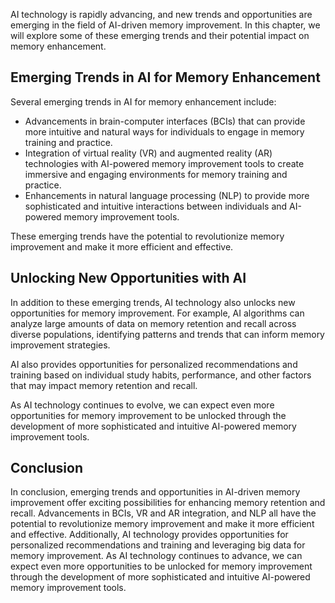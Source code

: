 
AI technology is rapidly advancing, and new trends and opportunities are emerging in the field of AI-driven memory improvement. In this chapter, we will explore some of these emerging trends and their potential impact on memory enhancement.

Emerging Trends in AI for Memory Enhancement
--------------------------------------------

Several emerging trends in AI for memory enhancement include:

* Advancements in brain-computer interfaces (BCIs) that can provide more intuitive and natural ways for individuals to engage in memory training and practice.
* Integration of virtual reality (VR) and augmented reality (AR) technologies with AI-powered memory improvement tools to create immersive and engaging environments for memory training and practice.
* Enhancements in natural language processing (NLP) to provide more sophisticated and intuitive interactions between individuals and AI-powered memory improvement tools.

These emerging trends have the potential to revolutionize memory improvement and make it more efficient and effective.

Unlocking New Opportunities with AI
-----------------------------------

In addition to these emerging trends, AI technology also unlocks new opportunities for memory improvement. For example, AI algorithms can analyze large amounts of data on memory retention and recall across diverse populations, identifying patterns and trends that can inform memory improvement strategies.

AI also provides opportunities for personalized recommendations and training based on individual study habits, performance, and other factors that may impact memory retention and recall.

As AI technology continues to evolve, we can expect even more opportunities for memory improvement to be unlocked through the development of more sophisticated and intuitive AI-powered memory improvement tools.

Conclusion
----------

In conclusion, emerging trends and opportunities in AI-driven memory improvement offer exciting possibilities for enhancing memory retention and recall. Advancements in BCIs, VR and AR integration, and NLP all have the potential to revolutionize memory improvement and make it more efficient and effective. Additionally, AI technology provides opportunities for personalized recommendations and training and leveraging big data for memory improvement. As AI technology continues to advance, we can expect even more opportunities to be unlocked for memory improvement through the development of more sophisticated and intuitive AI-powered memory improvement tools.
